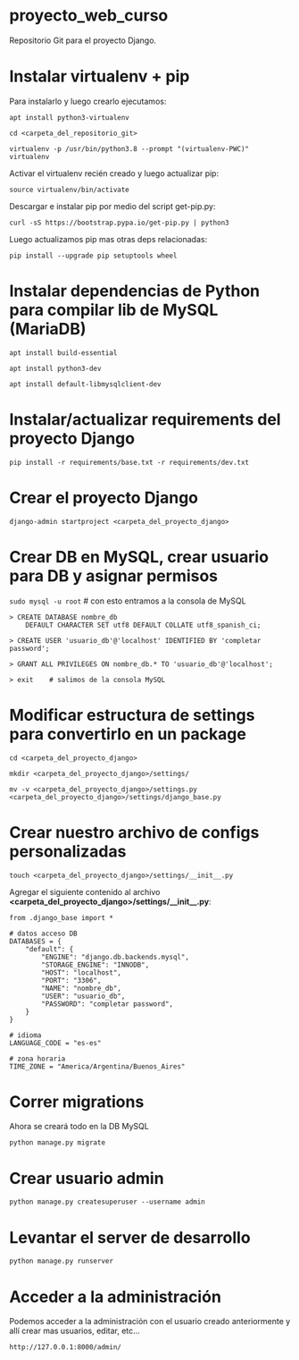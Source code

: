 # proyecto_web_curso

Repositorio Git para el proyecto Django.

# Instalar virtualenv + pip

Para instalarlo y luego crearlo ejecutamos:

`apt install python3-virtualenv`

`cd <carpeta_del_repositorio_git>`

`virtualenv -p /usr/bin/python3.8 --prompt "(virtualenv-PWC)" virtualenv`

Activar el virtualenv recién creado y luego actualizar pip:

`source virtualenv/bin/activate`

Descargar e instalar pip por medio del script get-pip.py:

`curl -sS https://bootstrap.pypa.io/get-pip.py | python3`

Luego actualizamos pip mas otras deps relacionadas:

`pip install --upgrade pip setuptools wheel`

# Instalar dependencias de Python para compilar lib de MySQL (MariaDB)

`apt install build-essential`

`apt install python3-dev`

`apt install default-libmysqlclient-dev`

# Instalar/actualizar requirements del proyecto Django

`pip install -r requirements/base.txt -r requirements/dev.txt`

# Crear el proyecto Django

`django-admin startproject <carpeta_del_proyecto_django>`

# Crear DB en MySQL, crear usuario para DB y asignar permisos

`sudo mysql -u root` # con esto entramos a la consola de MySQL

```
> CREATE DATABASE nombre_db
    DEFAULT CHARACTER SET utf8 DEFAULT COLLATE utf8_spanish_ci;

> CREATE USER 'usuario_db'@'localhost' IDENTIFIED BY 'completar password';

> GRANT ALL PRIVILEGES ON nombre_db.* TO 'usuario_db'@'localhost';

> exit    # salimos de la consola MySQL
```

# Modificar estructura de settings para convertirlo en un package

`cd <carpeta_del_proyecto_django>`

`mkdir <carpeta_del_proyecto_django>/settings/`

`mv -v <carpeta_del_proyecto_django>/settings.py <carpeta_del_proyecto_django>/settings/django_base.py`

# Crear nuestro archivo de configs personalizadas

`touch <carpeta_del_proyecto_django>/settings/__init__.py`

Agregar el siguiente contenido al archivo **<carpeta_del_proyecto_django>/settings/\_\_init\_\_.py**:

```
from .django_base import *

# datos acceso DB
DATABASES = {
    "default": {
        "ENGINE": "django.db.backends.mysql",
        "STORAGE_ENGINE": "INNODB",
        "HOST": "localhost",
        "PORT": "3306",
        "NAME": "nombre_db",
        "USER": "usuario_db",
        "PASSWORD": "completar password",
    }
}

# idioma
LANGUAGE_CODE = "es-es"

# zona horaria
TIME_ZONE = "America/Argentina/Buenos_Aires"
```

# Correr migrations

Ahora se creará todo en la DB MySQL

`python manage.py migrate`

# Crear usuario admin

`python manage.py createsuperuser --username admin`

# Levantar el server de desarrollo

`python manage.py runserver`

# Acceder a la administración

Podemos acceder a la administración con el usuario creado anteriormente
y allí crear mas usuarios, editar, etc...

    http://127.0.0.1:8000/admin/
